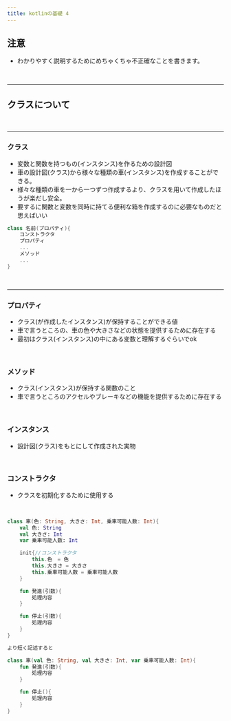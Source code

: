 ```yaml
---
title: kotlinの基礎 4
---
```


## 注意

- わかりやすく説明するためにめちゃくちゃ不正確なことを書きます。

<br/>

---

## クラスについて

<br/>

---

### クラス

- 変数と関数を持つもの(インスタンス)を作るための設計図
- 車の設計図(クラス)から様々な種類の車(インスタンス)を作成することができる。
- 様々な種類の車を一から一つずつ作成するより、クラスを用いて作成したほうが楽だし安全。
- 要するに関数と変数を同時に持てる便利な箱を作成するのに必要なものだと思えばいい

```kotlin
class 名前(プロパティ){
    コンストラクタ
    プロパティ
    ...
    メソッド
    ...
}
```

<br/>

---

### プロパティ

- クラス(が作成したインスタンス)が保持することができる値
- 車で言うところの、車の色や大きさなどの状態を提供するために存在する
- 最初はクラス(インスタンス)の中にある変数と理解するぐらいでok

<br/>

### メソッド

- クラス(インスタンス)が保持する関数のこと
- 車で言うところのアクセルやブレーキなどの機能を提供するために存在する

<br/>

### インスタンス

- 設計図(クラス)をもとにして作成された実物

<br/>

### コンストラクタ

- クラスを初期化するために使用する

<br/>

```kotlin
class 車(色: String, 大きさ: Int, 乗車可能人数: Int){
    val 色: String
    val 大きさ: Int
    var 乗車可能人数: Int

    init{//コンストラクタ
        this.色　= 色
        this.大きさ = 大きさ
        this.乗車可能人数 = 乗車可能人数
    }

    fun 発進(引数){
        処理内容
    }

    fun 停止(引数){
        処理内容
    }
}

より短く記述すると

class 車(val 色: String, val 大きさ: Int, var 乗車可能人数: Int){
    fun 発進(引数){
        処理内容
    }

    fun 停止(){
        処理内容
    }
}
```
